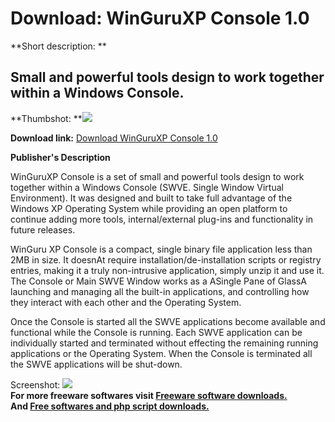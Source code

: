 # Download: WinGuruXP Console 1.0

**Short description: **

## Small and powerful tools design to work together within a Windows Console.

  
**Thumbshot: **![](http://www.freewarefiles.com/screenshot/winguruxp_md.gif)   
  
**Download link:** [Download WinGuruXP Console 1.0](http://freesoftwares.boysofts.com/WinGuruXP-Console_program_12208.html)  
  

**Publisher's Description**  
  

WinGuruXP Console is a set of small and powerful tools design to work together
within a Windows Console (SWVE. Single Window Virtual Environment). It was
designed and built to take full advantage of the Windows XP Operating System
while providing an open platform to continue adding more tools,
internal/external plug-ins and functionality in future releases.

WinGuru XP Console is a compact, single binary file application less than 2MB
in size. It doesnAt require installation/de-installation scripts or registry
entries, making it a truly non-intrusive application, simply unzip it and use
it. The Console or Main SWVE Window works as a ASingle Pane of GlassA
launching and managing all the built-in applications, and controlling how they
interact with each other and the Operating System.

Once the Console is started all the SWVE applications become available and
functional while the Console is running. Each SWVE application can be
individually started and terminated without effecting the remaining running
applications or the Operating System. When the Console is terminated all the
SWVE applications will be shut-down.

  
  
Screenshot: ![](http://www.freewarefiles.com/screenshot/winguruxp.gif)  
**For more freeware softwares visit [Freeware software downloads.](http://freesoftwares.boysofts.com/)**   
**And [Free softwares and php script downloads.](http://www.boysofts.com/)**

